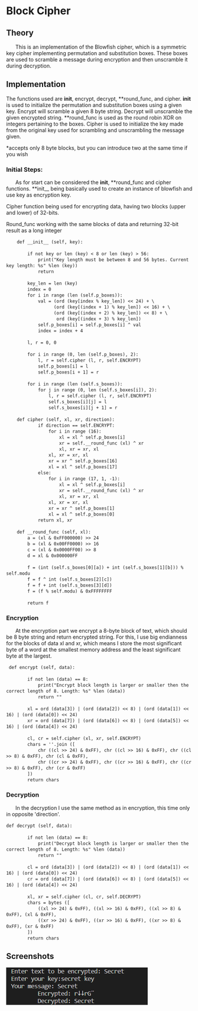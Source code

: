 # Block Cipher

## Theory

&ensp;&ensp;&ensp; This is an implementation of the Blowfish cipher, which is a symmetric key cipher implementing permutation and
substitution boxes. These boxes are used to scramble a message during encryption and then unscramble it during
decryption.

## Implementation

The functions used are **init**, encrypt, decrypt, **round_func, and cipher. **init** is used to initialize the
permutation and substitution boxes using a given key. Encrypt will scramble a given 8 byte string. Decrypt will
unscramble the given encrypted string. **round_func is used as the round robin XOR on integers pertaining to the boxes.
Cipher is used to initialize the key made from the original key used for scrambling and unscrambling the message given.

\*accepts only 8 byte blocks, but you can introduce two at the same time if you wish

### Initial Steps:

&ensp;&ensp;&ensp; As for start can be considered the **init**, **round_func and cipher functions.
**init\_\_ being basically used to create an instance of blowfish and use key as encryption key.

Cipher function being used for encrypting data, having two blocks (upper and lower) of 32-bits.

Round_func working with the same blocks of data and returning 32-bit result as a long integer

```
    def __init__ (self, key):

        if not key or len (key) < 8 or len (key) > 56:
            print("Key length must be between 8 and 56 bytes. Current key length: %s" %len (key))
            return

        key_len = len (key)
        index = 0
        for i in range (len (self.p_boxes)):
            val = (ord (key[index % key_len]) << 24) + \
                  (ord (key[(index + 1) % key_len]) << 16) + \
                  (ord (key[(index + 2) % key_len]) << 8) + \
                   ord (key[(index + 3) % key_len])
            self.p_boxes[i] = self.p_boxes[i] ^ val
            index = index + 4

        l, r = 0, 0

        for i in range (0, len (self.p_boxes), 2):
            l, r = self.cipher (l, r, self.ENCRYPT)
            self.p_boxes[i] = l
            self.p_boxes[i + 1] = r

        for i in range (len (self.s_boxes)):
            for j in range (0, len (self.s_boxes[i]), 2):
                l, r = self.cipher (l, r, self.ENCRYPT)
                self.s_boxes[i][j] = l
                self.s_boxes[i][j + 1] = r

    def cipher (self, xl, xr, direction):
            if direction == self.ENCRYPT:
                for i in range (16):
                    xl = xl ^ self.p_boxes[i]
                    xr = self.__round_func (xl) ^ xr
                    xl, xr = xr, xl
                xl, xr = xr, xl
                xr = xr ^ self.p_boxes[16]
                xl = xl ^ self.p_boxes[17]
            else:
                for i in range (17, 1, -1):
                    xl = xl ^ self.p_boxes[i]
                    xr = self.__round_func (xl) ^ xr
                    xl, xr = xr, xl
                xl, xr = xr, xl
                xr = xr ^ self.p_boxes[1]
                xl = xl ^ self.p_boxes[0]
            return xl, xr

    def __round_func (self, xl):
        a = (xl & 0xFF000000) >> 24
        b = (xl & 0x00FF0000) >> 16
        c = (xl & 0x0000FF00) >> 8
        d = xl & 0x000000FF

        f = (int (self.s_boxes[0][a]) + int (self.s_boxes[1][b])) % self.modu
        f = f ^ int (self.s_boxes[2][c])
        f = f + int (self.s_boxes[3][d])
        f = (f % self.modu) & 0xFFFFFFFF

        return f
```

### Encryption

&ensp;&ensp;&ensp; At the encryption part we encrypt a 8-byte block of text, which should be 8 byte string and return encrypted string. For this, I use big endianness for the blocks of data xl and xr, which means I store the most significant byte of a word at the smallest memory address and the least significant byte at the largest.

```
 def encrypt (self, data):

        if not len (data) == 8:
            print("Encrypt block length is larger or smaller then the correct length of 8. Length: %s" %len (data))
            return ""

        xl = ord (data[3]) | (ord (data[2]) << 8) | (ord (data[1]) << 16) | (ord (data[0]) << 24)
        xr = ord (data[7]) | (ord (data[6]) << 8) | (ord (data[5]) << 16) | (ord (data[4]) << 24)

        cl, cr = self.cipher (xl, xr, self.ENCRYPT)
        chars = ''.join ([
            chr ((cl >> 24) & 0xFF), chr ((cl >> 16) & 0xFF), chr ((cl >> 8) & 0xFF), chr (cl & 0xFF),
            chr ((cr >> 24) & 0xFF), chr ((cr >> 16) & 0xFF), chr ((cr >> 8) & 0xFF), chr (cr & 0xFF)
        ])
        return chars
```

### Decryption

&ensp;&ensp;&ensp; In the decryption I use the same method as in encryption, this time only in opposite 'direction'.

```
def decrypt (self, data):

        if not len (data) == 8:
            print("Decrypt block length is larger or smaller then the correct length of 8. Length: %s" %len (data))
            return ""

        cl = ord (data[3]) | (ord (data[2]) << 8) | (ord (data[1]) << 16) | (ord (data[0]) << 24)
        cr = ord (data[7]) | (ord (data[6]) << 8) | (ord (data[5]) << 16) | (ord (data[4]) << 24)

        xl, xr = self.cipher (cl, cr, self.DECRYPT)
        chars = bytes ([
            ((xl >> 24) & 0xFF), ((xl >> 16) & 0xFF), ((xl >> 8) & 0xFF), (xl & 0xFF),
            ((xr >> 24) & 0xFF), ((xr >> 16) & 0xFF), ((xr >> 8) & 0xFF), (xr & 0xFF)
        ])
        return chars
```

## Screenshots

![](https://github.com/CodeWay07/CS_Laboratories/blob/main/Resources/block.png)
